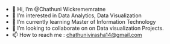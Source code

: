- 👋 Hi, I’m @Chathuni Wickrememratne 
- 👀 I’m interested in Data Analytics, Data Visualization
- 🌱 I’m currently learning Master of Information Technology
- 💞️ I’m looking to collaborate on on Data visualization Projects.
- 📫 How to reach me : chathunivirasha14@gmail.com

<!---
Chathuvish/Chathuvish is a ✨ special ✨ repository because its `README.md` (this file) appears on your GitHub profile.
You can click the Preview link to take a look at your changes.
--->
